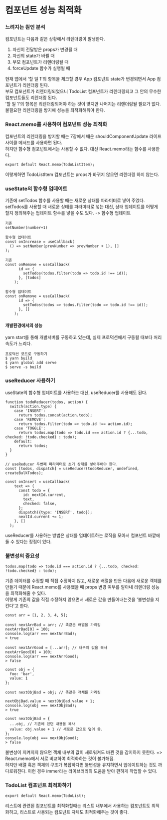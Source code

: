 # 컴포넌트 성능 최적화
### 느려지는 원인 분석
컴포넌트는 다음과 같은 상황에서 리렌더링이 발생한다.
1. 자신이 전달받은 props가 변경될 때
2. 자신의 state가 바뀔 때
3. 부모 컴포넌트가 리렌더링될 때
4. forceUpdate 함수가 실행될 때

현재 앱에서 '할 일 1'의 항목을 체크할 경우 App 컴포넌트 state가 변경되면서 App 컴포넌트가 리렌더링 된다.<br/>
부모 컴포넌트가 리렌더링되었으니 TodoList 컴포넌트가 리렌더링되고 그 안의 무수한 컴포넌트들도 리렌더링 된다.<br/>
'할 일 1'의 항목은 리렌더링되어야 하는 것이 맞지만 나머지는 리렌더링될 필요가 없다.<br/>
불필요한 리렌더링을 방지해 성능을 최적화해줘야 한다.

### React.memo를 사용하여 컴포넌트 성능 최적화
컴포넌트의 리렌더링을 방지할 때는 7장에서 배운 shouldComponentUpdate 라이프사이클 메서드를 사용하면 된다. <br/>
하지만 함수형 컴포넌트에서는 사용할 수 없다. 대신 React.memo라는 함수를 사용한다.
```
export default React.memo(TodoListItem);
```
이렇게하면 TodoListItem 컴포넌트는 props가 바뀌지 않으면 리렌더링 하지 않는다.

### useState의 함수형 업데이트
기존에 setTodos 함수를 사용할 때는 새로운 상태를 파라미터로 넣어 주었다.
setTodos를 사용할 때 새로운 상태를 파라미터로 넣는 대신, 상태 업데이트를 어떻게 할지 정의해주는 업데이트 함수를 넣을 수도 있다. -> 함수형 업데이트
```
기존
setNumber(number+1)

함수형 업데이트
const onIncrease = useCallback(
  () => setNumber(prevNumber => prevNumber + 1), []
);
```
```
기존
const onRemove = useCallback(
      id => {
        setTodos(todos.filter(todo => todo.id !== id));
      }, [todos]
    );

함수형 업데이트
const onRemove = useCallback(
      id => {
        setTodos(todos => todos.filter(todo => todo.id !== id));
      }, []
    );
```

#### 개발환경에서의 성능
yarn start를 통해 개발서버를 구동하고 있는데, 실제 프로덕션에서 구동될 때보다 처리속도가 느리다.
```
프로덕션 모드로 구동하기
$ yarn build
$ yarn global add serve
$ serve -s build
```

### useReducer 사용하기
useState의 함수형 업데이트를 사용하는 대신, useReducer를 사용해도 된다.
```
function todoReducer(todos, action) {
  switch(action.type) {
    case 'INSERT':
      return todos.concat(action.todo);
    case 'REMOVE':
      return todos.filter(todo => todo.id !== action.id);
    case 'TOGGLE':
      return todos.map(todo => todo.id === action.id ? {...todo, checked: !todo.checked} : todo);
    default:
      return todos;
  }
}

// useReducer 두번째 파라미터로 초기 상태를 넣어주어야 한다.
const [todos, dispatch] = useReducer(todoReducer, undefined, createBulkTodos);

const onInsert = useCallback(
    text => {
      const todo = {
        id: nextId.current,
        text,
        checked: false,
      };
      dispatch({type: 'INSERT', todo});
      nextId.current += 1;
    }, []
  );
```
useReducer를 사용하는 방법은 상태를 업데이트하는 로직을 모아서 컴포넌트 바깥에 둘 수 있다는 장점이 있다.


### 불변성의 중요성
```
todos.map(todo => todo.id === action.id ? {...todo, checked: !todo.checked} : todo);
```
기존 데이터를 수정할 때 직접 수정하지 않고, 새로운 배열을 만든 다음에 새로운 객체를 만들기 때문에 React.memo를 사용했을 때 props 변경 여부를 알아내 리렌더링 성능을 최적화해줄 수 있다.<br/>
이렇게 기존의 값을 직접 수정하지 않으면서 새로운 값을 만들어내는것을 '불변성을 지킨다'고 한다.
```
const arr = [1, 2, 3, 4, 5];

const nextArrBad = arr; // 똑같은 배열을 가리킴
nextArrBad[0] = 100;
console.log(arr === nextArrBad);
> true

const nextArrGood = [...arr]; // 내부의 값을 복사
nextArrGood[0] = 100;
console.log(arr === nextArrGood);
> false
```
```
const obj = {
  foo: 'bar',
  value: 1
};

const nextObjBad = obj; // 똑같은 객체를 가리킴

nextObjBad.value = nextObjBad.value + 1;
console.log(obj === nextObjBad);
> true

const nextObjBad = {
  ...obj, // 기존에 있던 내용을 복사
  value: obj.value + 1 // 새로운 값으로 덮어 씀.
};
console.log(obj === nextObjGood);
> false
```
불변성이 지켜지지 않으면 객체 내부의 값이 새로워져도 바뀐 것을 감지하지 못한다. => React.memo에서 서로 비교하여 최적화하는 것이 불가해짐.<br/>
하지만 배열 혹은 객체의 구조가 복잡하다면 불변성을 유지하면서 업데이트하는 것도 까다로워진다. 이런 경우 immer라는 라이브러리의 도움을 받아 편하게 작업할 수 있다.

### TodoList 컴포넌트 최적화하기
```
export default React.memo(TodoList);
```
리스트에 관련된 컴포넌트를 최적화할때는 리스트 내부에서 사용하는 컴포넌트도 최적화하고, 리스트로 사용되는 컴포넌트 자체도 최적화해주는 것이 좋다.
